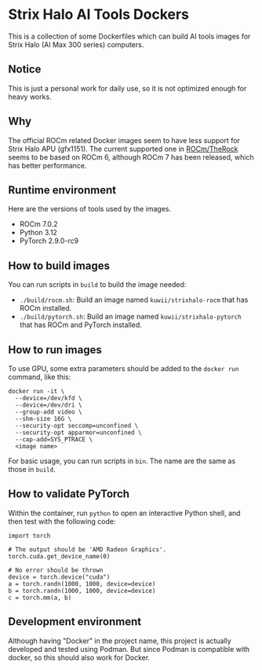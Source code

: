 # Strix Halo AI Tools Dockers

This is a collection of some Dockerfiles which can build AI tools images for Strix Halo (AI Max 300 series) computers.

## Notice

This is just a personal work for daily use, so it is not optimized enough for heavy works.

## Why

The official ROCm related Docker images seem to have less support for Strix Halo APU (gfx1151). The current supported one in [ROCm/TheRock](https://github.com/ROCm/TheRock/pkgs/container/therock_pytorch_dev_ubuntu_24_04_gfx1151) seems to be based on ROCm 6, although ROCm 7 has been released, which has better performance.

## Runtime environment

Here are the versions of tools used by the images.

- ROCm 7.0.2
- Python 3.12
- PyTorch 2.9.0-rc9

## How to build images

You can run scripts in `build` to build the image needed:

- `./build/rocm.sh`: Build an image named `kuwii/strixhalo-rocm` that has ROCm installed.
- `./build/pytorch.sh`: Build an image named `kuwii/strixhalo-pytorch` that has ROCm and PyTorch installed.

## How to run images

To use GPU, some extra parameters should be added to the `docker run` command, like this:

```
docker run -it \
  --device=/dev/kfd \
  --device=/dev/dri \
  --group-add video \
  --shm-size 16G \
  --security-opt seccomp=unconfined \
  --security-opt apparmor=unconfined \
  --cap-add=SYS_PTRACE \
  <image name>
```

For basic usage, you can run scripts in `bin`. The name are the same as those in `build`.

## How to validate PyTorch

Within the container, run `python` to open an interactive Python shell, and then test with the following code:

```
import torch

# The output should be 'AMD Radeon Graphics'.
torch.cuda.get_device_name(0)

# No error should be thrown
device = torch.device("cuda")
a = torch.randn(1000, 1000, device=device)
b = torch.randn(1000, 1000, device=device)
c = torch.mm(a, b)
```

## Development environment

Although having "Docker" in the project name, this project is actually developed and tested using Podman. But since Podman is compatible with docker, so this should also work for Docker.
